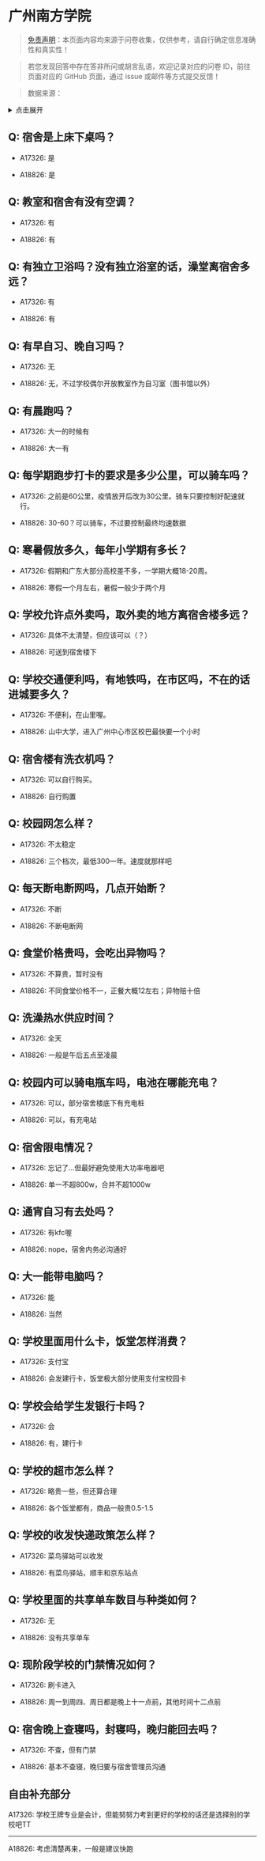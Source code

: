 # 广州南方学院

> [免责声明](https://colleges.chat/#_3)：本页面内容均来源于问卷收集，仅供参考，请自行确定信息准确性和真实性！

> 若您发现回答中存在答非所问或胡言乱语，欢迎记录对应的问卷 ID，前往页面对应的 GitHub 页面，通过 issue 或邮件等方式提交反馈！

> 数据来源：

<details><summary>点击展开</summary>
<ul>
<li>A17326: 匿名 (2023 年 06 月)</li>
<li>A18826: 匿名 (2023 年 06 月)</li>
</ul>
</details>

## Q: 宿舍是上床下桌吗？

- A17326: 是

- A18826: 是

## Q: 教室和宿舍有没有空调？

- A17326: 有

- A18826: 有

## Q: 有独立卫浴吗？没有独立浴室的话，澡堂离宿舍多远？

- A17326: 有

- A18826: 有

## Q: 有早自习、晚自习吗？

- A17326: 无

- A18826: 无，不过学校偶尔开放教室作为自习室（图书馆以外）

## Q: 有晨跑吗？

- A17326: 大一的时候有

- A18826: 大一有

## Q: 每学期跑步打卡的要求是多少公里，可以骑车吗？

- A17326: 之前是60公里，疫情放开后改为30公里。骑车只要控制好配速就行。

- A18826: 30-60？可以骑车，不过要控制最终均速数据

## Q: 寒暑假放多久，每年小学期有多长？

- A17326: 假期和广东大部分高校差不多，一学期大概18-20周。

- A18826: 寒假一个月左右，暑假一般少于两个月

## Q: 学校允许点外卖吗，取外卖的地方离宿舍楼多远？

- A17326: 具体不太清楚，但应该可以（？）

- A18826: 可送到宿舍楼下

## Q: 学校交通便利吗，有地铁吗，在市区吗，不在的话进城要多久？

- A17326: 不便利，在山里喔。

- A18826: 山中大学，进入广州中心市区校巴最快要一个小时

## Q: 宿舍楼有洗衣机吗？

- A17326: 可以自行购买。

- A18826: 自行购置

## Q: 校园网怎么样？

- A17326: 不太稳定

- A18826: 三个档次，最低300一年。速度就那样吧

## Q: 每天断电断网吗，几点开始断？

- A17326: 不断

- A18826: 不断电断网

## Q: 食堂价格贵吗，会吃出异物吗？

- A17326: 不算贵，暂时没有

- A18826: 不同食堂价格不一，正餐大概12左右；异物赔十倍

## Q: 洗澡热水供应时间？

- A17326: 全天

- A18826: 一般是午后五点至凌晨

## Q: 校园内可以骑电瓶车吗，电池在哪能充电？

- A17326: 可以，部分宿舍楼底下有充电桩

- A18826: 可以，有充电站

## Q: 宿舍限电情况？

- A17326: 忘记了…但最好避免使用大功率电器吧

- A18826: 单一不超800w，合并不超1000w

## Q: 通宵自习有去处吗？

- A17326: 有kfc喔

- A18826: nope，宿舍内务必沟通好

## Q: 大一能带电脑吗？

- A17326: 能

- A18826: 当然

## Q: 学校里面用什么卡，饭堂怎样消费？

- A17326: 支付宝

- A18826: 会发建行卡，饭堂极大部分使用支付宝校园卡

## Q: 学校会给学生发银行卡吗？

- A17326: 会

- A18826: 有，建行卡

## Q: 学校的超市怎么样？

- A17326: 略贵一些，但还算合理

- A18826: 各个饭堂都有，商品一般贵0.5-1.5

## Q: 学校的收发快递政策怎么样？

- A17326: 菜鸟驿站可以收发

- A18826: 有菜鸟驿站，顺丰和京东站点

## Q: 学校里面的共享单车数目与种类如何？

- A17326: 无

- A18826: 没有共享单车

## Q: 现阶段学校的门禁情况如何？

- A17326: 刷卡进入

- A18826: 周一到周四、周日都是晚上十一点前，其他时间十二点前

## Q: 宿舍晚上查寝吗，封寝吗，晚归能回去吗？

- A17326: 不查，但有门禁

- A18826: 基本不查寝，晚归要与宿舍管理员沟通

## 自由补充部分

A17326: 学校王牌专业是会计，但能努努力考到更好的学校的话还是选择别的学校吧TT

***

A18826: 考虑清楚再来，一般是建议快跑